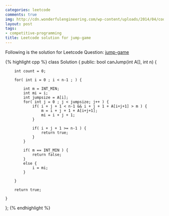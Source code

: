 ```yaml
---
categories: leetcode
comments: true
img: http://cdn.wonderfulengineering.com/wp-content/uploads/2014/04/code-wallpaper-6.png
layout: post
tags:
- competitive-programming
title: Leetcode solution for jump-game
---
```


Following is the solution for Leetcode Question: [jump-game](https://leetcode.com/problems/jump-game/)

{% highlight cpp %}
class Solution {
public:
    bool canJump(int A[], int n) {
        
        int count = 0;
        
        for( int i = 0 ; i < n-1 ; ) {
            
            int m = INT_MIN;
            int mi = i;
            int jumpsize = A[i];
            for( int j = 0 ; j < jumpsize; j++ ) {
                if( i + j + 1 < n-1 && i + j + 1 + A[i+j+1] > m ) {
                    m = i + j + 1 + A[i+j+1];
                    mi = i + j + 1;
                }
                
                if( i + j + 1 >= n-1 ) {
                    return true;
                }
            }
            
            if( m == INT_MIN ) {
                return false;
            }
            else {
                i = mi;
            }
            
        }
        
        return true;
        
    }
};
{% endhighlight %}